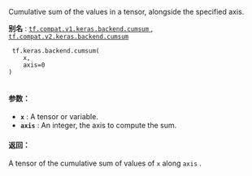 Cumulative sum of the values in a tensor, alongside the specified axis.

**别名** : [ `tf.compat.v1.keras.backend.cumsum` ](/api_docs/python/tf/keras/backend/cumsum), [ `tf.compat.v2.keras.backend.cumsum` ](/api_docs/python/tf/keras/backend/cumsum)

```
 tf.keras.backend.cumsum(
    x,
    axis=0
)
 
```

#### 参数：
- **`x`** : A tensor or variable.
- **`axis`** : An integer, the axis to compute the sum.


#### 返回：
A tensor of the cumulative sum of values of  `x`  along  `axis` .

